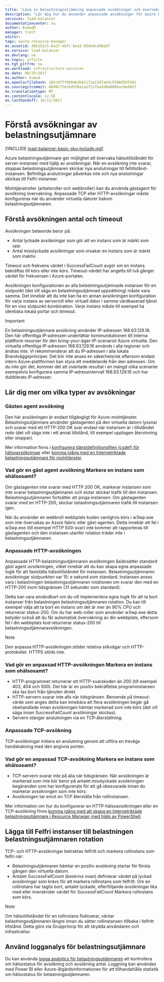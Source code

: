 ```yaml
---
title: "Läsa in belastningsutjämning anpassade avsökningar och övervaka hälsostatus | Microsoft Docs"
description: "Lär dig hur du använder anpassade avsökningar för Azure belastningsutjämnare för att övervaka instanser bakom belastningsutjämnaren"
services: load-balancer
documentationcenter: na
author: KumudD
manager: timlt
editor: 
tags: azure-resource-manager
ms.assetid: 46b152c5-6a27-4bfc-bea3-05de9ce06a57
ms.service: load-balancer
ms.devlang: na
ms.topic: article
ms.tgt_pltfrm: na
ms.workload: infrastructure-services
ms.date: 09/25/2017
ms.author: kumud
ms.openlocfilehash: 102c07ff0994b3b411f2a13d7a43c5398d5dfd42
ms.sourcegitcommit: 6699c77dcbd5f8a1a2f21fba3d0a0005ac9ed6b7
ms.translationtype: MT
ms.contentlocale: sv-SE
ms.lasthandoff: 10/11/2017
---
```

# <a name="understand-load-balancer-probes"></a>Förstå avsökningar av belastningsutjämnare

[!INCLUDE [load-balancer-basic-sku-include.md](../../includes/load-balancer-basic-sku-include.md)]

Azure belastningsutjämnare ger möjlighet att övervaka hälsotillståndet för server-instanser med hjälp av avsökningar. När en avsökning inte svarar, stoppas belastningsutjämnaren skickar nya anslutningar till feltillstånd-instansen. Befintliga anslutningar påverkas inte och nya anslutningar skickas till Felfri instanser.

Molntjänstroller (arbetsroller och webbroller) kan du använda gästagent för avsökning övervakning. Anpassade TCP eller HTTP-avsökningar måste konfigureras när du använder virtuella datorer bakom belastningsutjämnaren.

## <a name="understand-probe-count-and-timeout"></a>Förstå avsökningen antal och timeout

Avsökningen beteende beror på:

* Antal lyckade avsökningar som gör att en instans som är märkt som upp.
* Antal misslyckade avsökningar som orsakar en instans som är märkt som inaktiv.

Timeout och frekvens värdet i SuccessFailCount avgör om en instans bekräftas till körs eller inte körs. Timeout-värdet har angetts till två gånger värdet för frekvensen i Azure-portalen.

Avsökningen konfigurationen av alla belastningsutjämnade instanser för en slutpunkt (det vill säga en belastningsutjämnad uppsättning) måste vara samma. Det innebär att du inte kan ha en annan avsökningen konfiguration för varje instans av serverroll eller virtuell dator i samma värdbaserad tjänst för en viss slutpunkt-kombination. Varje instans måste till exempel ha identiska lokala portar och timeout.

> [!IMPORTANT]
> En belastningsutjämnare avsökning använder IP-adressen 168.63.129.16. Den här offentliga IP-adressen underlättar kommunikationen till interna plattform resurser för den bring-your-äger-IP-scenariot Azure virtuella. Den virtuella offentliga IP-adressen 168.63.129.16 används i alla regioner och ändras inte. Vi rekommenderar att du IP-adressen i alla lokala Brandväggsprinciper. Det bör inte anses en säkerhetsrisk eftersom endast intern Azure-plattformen kan styra ett meddelande från den adressen. Om du inte gör det, kommer det att oväntade resultat i en mängd olika scenarier exempelvis konfigurera samma IP-adressintervall 168.63.129.16 och har dubblerats IP-adresser.

## <a name="learn-about-the-types-of-probes"></a>Lär dig mer om vilka typer av avsökningar

### <a name="guest-agent-probe"></a>Gästen agent avsökning

Den här avsökningen är endast tillgängligt för Azure-molntjänster. Belastningsutjämnare använder gästagenten på den virtuella datorn lyssnar och svarar med ett HTTP-200 OK svar endast när instansen är i tillståndet redo (det vill säga inte i ett annat tillstånd, till exempel upptagen återvinning eller stoppar).

Mer information finns i [konfigurera tjänstdefinitionsfilen (csdef) för hälsoavsökningar](https://msdn.microsoft.com/library/azure/ee758710.aspx) eller [komma igång med en Internetriktade belastningsutjämnare för molntjänster](load-balancer-get-started-internet-classic-cloud.md#check-load-balancer-health-status-for-cloud-services).

### <a name="what-makes-a-guest-agent-probe-mark-an-instance-as-unhealthy"></a>Vad gör en gäst agent avsökning Markera en instans som ohälsosamt?

Om gästagenten inte svarar med HTTP 200 OK, markerar instansen som inte svarar belastningsutjämnaren och slutar skickar trafik till den instansen. Belastningsutjämnaren fortsätter att pinga instansen. Om gästagenten svarar med en HTTP-200, skickar belastningsutjämnaren trafik till instansen igen.

När du använder en webbroll webbplats koden vanligtvis körs i w3wp.exe som inte övervakas av Azure fabric eller gäst-agenten. Detta innebär att fel i w3wp.exe (till exempel HTTP 500-svar) inte kommer att rapporteras till gästagenten och den instansen utanför rotation träder inte i belastningsutjämnaren.

### <a name="http-custom-probe"></a>Anpassade HTTP-avsökningen

Anpassade HTTP-belastningsutjämnaren avsökningen åsidosätter standard gäst agent avsökningen, vilket innebär att du kan skapa egna anpassade logik för att fastställa hälsotillståndet för instansen. Belastningsutjämnaren avsökningar slutpunkten var 15: e sekund som standard. Instansen anses vara i belastningen belastningsutjämnaren rotationen om svarar den med en HTTP-200 inom tidsgränsen (31 sekunder som standard).

Detta kan vara användbart om du vill implementera egna logik för att ta bort instanser från belastningen belastningsutjämnaren rotation. Du kan till exempel välja att ta bort en instans om det är mer än 90% CPU och returnerar status-200. Om du har web-roller som använder w3wp.exe detta betyder också att du får automatisk övervakning av din webbplats, eftersom fel i din webbplats kod returnerar status-200 till belastningsutjämnaravsökningen.

> [!NOTE]
> Den anpassa HTTP-avsökningen stöder relativa sökvägar och HTTP-protokollet. HTTPS stöds inte.

### <a name="what-makes-an-http-custom-probe-mark-an-instance-as-unhealthy"></a>Vad gör en anpassad HTTP-avsökningen Markera en instans som ohälsosamt?

* HTTP-programmet returnerar ett HTTP-svarskoden än 200 (till exempel 403, 404 och 500). Det här är en positiv bekräftelse programinstansen ska tas bort från tjänsten direkt.
* HTTP-servern svarar inte alls när tidsgränsen. Beroende på timeout-värde som anges detta kan innebära att flera avsökningen begär gå obehandlade innan avsökningen hämtar markerad som inte körs (det vill säga innan SuccessFailCount avsökningar skickas).
* Servern stänger anslutningen via en TCP-återställning.

### <a name="tcp-custom-probe"></a>Anpassade TCP-avsökning

TCP-avsökningar initiera en anslutning genom att utföra en trevägs handskakning med den angivna porten.

### <a name="what-makes-a-tcp-custom-probe-mark-an-instance-as-unhealthy"></a>Vad gör en anpassad TCP-avsökning Markera en instans som ohälsosamt?

* TCP-servern svarar inte på alla när tidsgränsen. När avsökningen är markerad som inte kör beror på antalet misslyckade avsökningen begäranden som har konfigurerats för att gå obesvarade innan du markerar avsökningen som inte körs.
* Avsökningen tar emot en TCP återställa från rollinstansen.

Mer information om hur du konfigurerar en HTTP-hälsoavsökningen eller en TCP-avsökning finns [komma igång med att skapa en Internetriktade belastningsutjämnare i Resource Manager med hjälp av PowerShell](load-balancer-get-started-internet-arm-ps.md).

## <a name="add-healthy-instances-back-into-load-balancer-rotation"></a>Lägga till Felfri instanser till belastningen belastningsutjämnaren rotation

TCP- och HTTP-avsökningar betraktas felfritt och markera rollinstans som felfri när:

* Belastningsutjämnaren hämtar en positiv avsökning startar för första gången den virtuella datorn.
* Antalet SuccessFailCount (beskrivs ovan) definierar värdet på lyckad avsökningar som krävs för att markera rollinstans som felfritt. Om en rollinstans har tagits bort, antalet lyckade, efterföljande avsökningar lika med eller överskrider värdet för SuccessFailCount Markera rollinstans som körs.

> [!NOTE]
> Om hälsotillståndet för en rollinstans fluktuerar, väntar belastningsutjämnaren längre innan du sätter rollinstansen tillbaka i felfritt tillstånd. Detta görs via Grupprincip för att skydda användaren och infrastruktur.

## <a name="use-log-analytics-for-load-balancer"></a>Använd logganalys för belastningsutjämnare

Du kan använda [logga analytics för belastningsutjämnaren](load-balancer-monitor-log.md) att kontrollera om hälsostatus för avsökning och avsökning antal. Loggning kan användas med Power BI eller Azure-åtgärdsinformationen för att tillhandahålla statistik om hälsostatus för belastningsutjämnaren.
